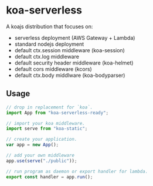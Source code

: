 # koa-serverless

A koajs distribution that focuses on:

- serverless deployment (AWS Gateway + Lambda)
- standard nodejs deployment
- default ctx.session middleware (koa-session)
- default ctx.log middleware
- default security header middleware (koa-helmet)
- default cors middleware (kcors)
- default ctx.body middlware (koa-bodyparser)

## Usage

```js
// drop in replacement for `koa`.
import App from "koa-serverless-ready";

// import your koa middleware.
import serve from "koa-static";

// create your application.
var app = new App();

// add your own middleware
app.use(serve("./public"));

// run program as daemon or export handler for lambda.
export const handler = app.run();
```
